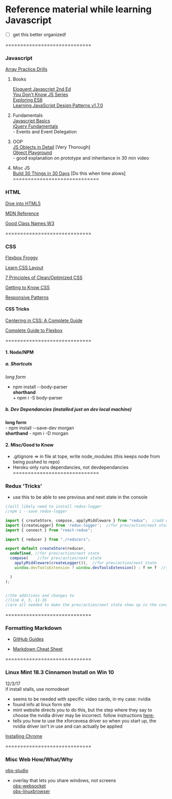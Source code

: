 # Reference material while learning Javascript
- [ ] get this better organized!

=============================
### Javascript
  
[Array Practice Drills](https://www.w3resource.com/javascript-exercises/javascript-array-exercises.php)


1. Books

    [Eloquent Javascript 2nd Ed](http://eloquentjavascript.net/index.html)  
    [You Don't Know JS Series](https://github.com/getify/You-Dont-Know-JS/blob/master/README.md)  
    [Exploring ES6](http://exploringjs.com/es6/index.html#toc_ch_about-book)  
    [Learning JavaScript Design Patterns v1.7.0](https://addyosmani.com/resources/essentialjsdesignpatterns/book/)

2. Fundamentals  
    [Javascript Basics](https://autotelicum.github.io/Smooth-CoffeeScript/literate/js-intro.html#arrays)  
    [jQuery Fundamentals](http://jqfundamentals.com/chapter/events)  
        - Events and Event Delegation

2. OOP  
    [JS Objects in Detail](http://javascriptissexy.com/javascript-objects-in-detail/) [Very Thorough]  
    [Object Playground](http://www.objectplayground.com)  
        - good explanation on prototype and inheritance in 30 min video

3. Misc JS  
    [Build 30 Things in 30 Days](https://javascript30.com) [Do this when time alows]  
=============================
### HTML
[Dive into HTML5](http://diveintohtml5.info)

[MDN Reference](https://developer.mozilla.org/en-US/docs/Web/HTML/Element)

[Good Class Names W3](https://www.w3.org/QA/Tips/goodclassnames)  

=============================
### CSS
[Flexbox Froggy](http://flexboxfroggy.com)

[Learn CSS Layout](http://learnlayout.com/toc.html)

[7 Principles of Clean/Optimized CSS](https://www.smashingmagazine.com/2008/08/7-principles-of-clean-and-optimized-css-code/)

[Getting to Know CSS](https://learn.shayhowe.com/html-css/getting-to-know-css/)

[Responsive Patterns](https://bradfrost.github.io/this-is-responsive/patterns.html)

#### CSS Tricks
[Centering in CSS: A Complete Guide](https://css-tricks.com/centering-css-complete-guide/)

[Complete Guide to Flexbox](https://css-tricks.com/snippets/css/a-guide-to-flexbox/)

=============================
#### 1. Node/NPM  
   ##### a. Shortcuts  
   *long form*  
   + npm install --body-parser  
  **shorthand**  
    + npm i -S body-parser

##### b. Dev Dependancies (installed just on dev local machine)  
  **long form**  
     - npm install --save-dev morgan  
  **shorthand**
     - npm i -D morgan

   #### 2. Misc/Good to Know  
   - .gitignore => in file at tope, write node_modules (this keeps node from being pushed to repo)  
   - Heroku only runs dependancies, not devdependancies  
=============================
   

### Redux 'Tricks'  
- use this to be able to see previous and next state in the console

```javascript
//will likely need to install redux-logger
//npm i --save redux-logger

import { createStore, compose, applyMiddleware } from "redux";  //add compose and applyMiddleware for prev/action/next state
import {createLogger} from 'redux-logger';  //for prev/action/next state
import { connect } from "react-redux";

import { reducer } from "./reducers";

export default createStore(reducer,
  undefined, //for prev/action/next state
  compose(    //for prev/action/next state
    applyMiddleware(createLogger()),  //for prev/action/next state
    window.devToolsExtension ? window.devToolsExtension() : f => f  //for prev/action/next state

  )
);


//the additions and changes to 
//line 4, 5, 11-16
//are all needed to make the prev/action/next state show up in the console
```

=============================
### Formatting Markdown

- [GitHub Guides](https://guides.github.com/features/mastering-markdown/)

- [Markdown Cheat Sheet](https://github.com/adam-p/markdown-here/wiki/Markdown-Cheatsheet)

=============================
### Linux Mint 18.3 Cinnamon Install on Win 10 
12/3/17  
if install stalls, use nomodeset  
   - seems to be needed with specific video cards, in my case: nvidia  
   - found info at linux form site  
   - mint website directs you to do this, but the step where they say to choose the nvidia driver may be incorrect. follow instructions [here:](https://forums.linuxmint.com/viewtopic.php?t=122257)  
   - tells you how to use the xforcevesa driver so when you start up, the nvidia driver isn't in use and can actually be applied

[Installing Chrome](https://winaero.com/blog/install-google-chrome-linux-mint-18/)  

=============================  
### Misc Web How/What/Why
[obs-studio](https://github.com/jp9000/obs-studio/wiki/Install-Instructions#debian-based-build-directions)  
- overlay that lets you share windows, not screens  
[obs-websocket](https://github.com/Palakis/obs-websocket)  
[obs-linuxbrowser](https://github.com/bazukas/obs-linuxbrowser) 
